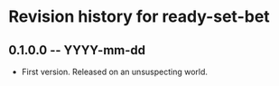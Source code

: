 # Revision history for ready-set-bet

## 0.1.0.0 -- YYYY-mm-dd

* First version. Released on an unsuspecting world.
